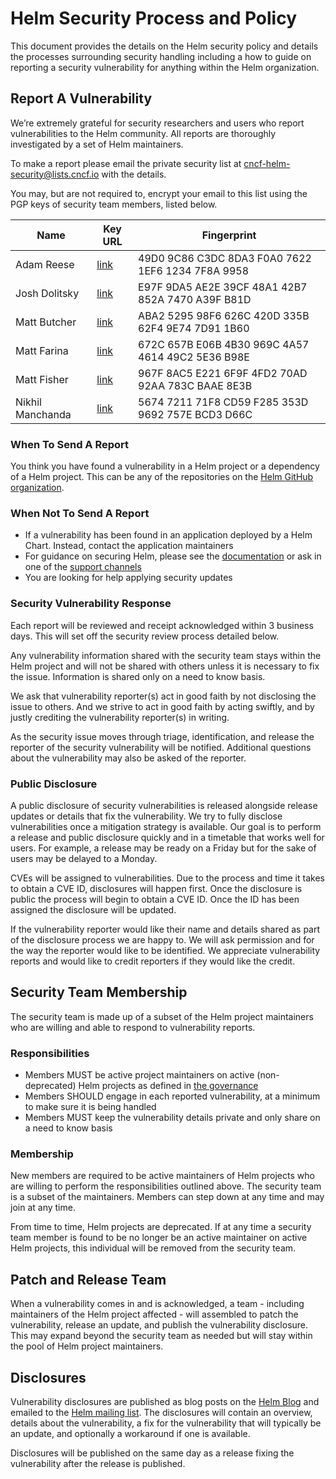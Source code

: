 # Helm Security Process and Policy

This document provides the details on the Helm security policy and details the processes
surrounding security handling including a how to guide on reporting a security vulnerability
for anything within the Helm organization.

## Report A Vulnerability

We’re extremely grateful for security researchers and users who report vulnerabilities
to the Helm community. All reports are thoroughly investigated by a set of Helm maintainers.

To make a report please email the private security list at cncf-helm-security@lists.cncf.io
with the details.

You may, but are not required to, encrypt your email to this list using the PGP keys
of security team members, listed below.

Name               | Key URL                                              | Fingerprint
------------------ | ---------------------------------------------------- | -----------
Adam Reese         | [link](https://keybase.io/adamreese/pgp_keys.asc)    | 49D0 9C86 C3DC 8DA3 F0A0 7622 1EF6 1234 7F8A 9958
Josh Dolitsky      | [link](https://keybase.io/jdolitsky/pgp_keys.asc)    | E97F 9DA5 AE2E 39CF 48A1 42B7 852A 7470 A39F B81D
Matt Butcher       | [link](https://keybase.io/technosophos/pgp_keys.asc) | ABA2 5295 98F6 626C 420D 335B 62F4 9E74 7D91 1B60
Matt Farina        | [link](https://keybase.io/mattfarina/pgp_keys.asc)   | 672C 657B E06B 4B30 969C 4A57 4614 49C2 5E36 B98E
Matt Fisher        | [link](https://keybase.io/bacongobbler/pgp_keys.asc) | 967F 8AC5 E221 6F9F 4FD2 70AD 92AA 783C BAAE 8E3B
Nikhil Manchanda   | [link](https://keybase.io/slicknik/pgp_keys.asc)     | 5674 7211 71F8 CD59 F285 353D 9692 757E BCD3 D66C

### When To Send A Report

You think you have found a vulnerability in a Helm project or a dependency of a Helm project. This can be any of the repositories on the [Helm GitHub organization](https://github.com/helm).

### When Not To Send A Report

* If a vulnerability has been found in an application deployed by a Helm Chart. Instead, contact the application maintainers
* For guidance on securing Helm, please see the [documentation](https://helm.sh/docs/using_helm/#securing-your-helm-installation) or ask in one of the [support channels](README.md#how-can-i-help)
* You are looking for help applying security updates

### Security Vulnerability Response

Each report will be reviewed and receipt acknowledged within 3 business days. This will set off the security review process detailed below.

Any vulnerability information shared with the security team stays within the Helm project and will not be shared with others unless it is necessary to fix the issue. Information is shared only on a need to know basis.

We ask that vulnerability reporter(s) act in good faith by not disclosing the issue to others. And we strive to act in good faith by acting swiftly, and by justly crediting the vulnerability reporter(s) in writing.

As the security issue moves through triage, identification, and release the reporter of the security vulnerability will be notified. Additional questions about the vulnerability may also be asked of the reporter.

### Public Disclosure

A public disclosure of security vulnerabilities is released alongside release updates or details that fix the vulnerability. We try to fully disclose vulnerabilities once a mitigation strategy is available. Our goal is to perform a release and public disclosure quickly and in a timetable that works well for users. For example, a release may be ready on a Friday but for the sake of users may be delayed to a Monday.

CVEs will be assigned to vulnerabilities. Due to the process and time it takes to obtain a CVE ID, disclosures will happen first. Once the disclosure is public the process will begin to obtain a CVE ID. Once the ID has been assigned the disclosure will be updated.

If the vulnerability reporter would like their name and details shared as part of the disclosure process we are happy to. We will ask permission and for the way the reporter would like to be identified. We appreciate vulnerability reports and would like to credit reporters if they would like the credit.

## Security Team Membership

The security team is made up of a subset of the Helm project maintainers who are willing and able to respond to vulnerability reports.

### Responsibilities

* Members MUST be active project maintainers on active (non-deprecated) Helm projects as defined in [the governance](governance/governance.md)
* Members SHOULD engage in each reported vulnerability, at a minimum to make sure it is being handled
* Members MUST keep the vulnerability details private and only share on a need to know basis

### Membership

New members are required to be active maintainers of Helm projects who are willing to perform the responsibilities outlined above. The security team is a subset of the maintainers. Members can step down at any time and may join at any time.

From time to time, Helm projects are deprecated. If at any time a security team member is found to be no longer be an active maintainer on active Helm projects, this individual will be removed from the security team.

## Patch and Release Team

When a vulnerability comes in and is acknowledged, a team - including maintainers of the Helm project affected - will assembled to patch the vulnerability, release an update, and publish the vulnerability disclosure. This may expand beyond the security team as needed but will stay within the pool of Helm project maintainers.

## Disclosures

Vulnerability disclosures are published as blog posts on the [Helm Blog](https://helm.sh/blog/) and emailed to the [Helm mailing list](https://lists.cncf.io/g/cncf-helm). The disclosures will contain an overview, details about the vulnerability, a fix for the vulnerability that will typically be an update, and optionally a workaround if one is available.

Disclosures will be published on the same day as a release fixing the vulnerability after the release is published.

